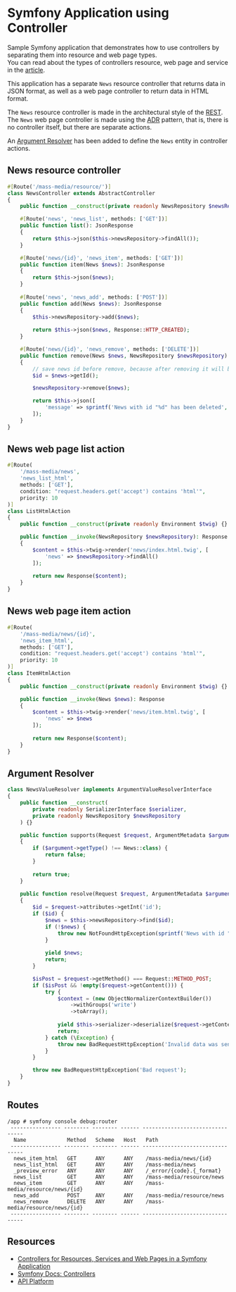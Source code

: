 # Symfony Application using Controller

Sample Symfony application that demonstrates how to use controllers by separating them into resource and web page types.  
You can read about the types of controllers resource, web page and service in the [article](https://web-mastering.blogspot.com/2022/09/Controllers-for-Resources-Services-and-Web-Pages-in-a-Symfony-Application.html).

This application has a separate `News` resource controller that returns data in JSON format, as well as a web page controller to return data in HTML format.

The `News` resource controller is made in the architectural style of the [REST](https://en.wikipedia.org/wiki/Representational_state_transfer).  
The `News` web page controller is made using the [ADR](https://en.wikipedia.org/wiki/Action%E2%80%93domain%E2%80%93responder) pattern, that is, there is no controller itself, but there are separate actions.

An [Argument Resolver](https://symfony.com/doc/current/controller/argument_value_resolver.html) has been added to define the `News` entity in controller actions.

## News resource controller
```php
#[Route('/mass-media/resource/')]
class NewsController extends AbstractController
{
    public function __construct(private readonly NewsRepository $newsRepository) {}

    #[Route('news', 'news_list', methods: ['GET'])]
    public function list(): JsonResponse
    {
        return $this->json($this->newsRepository->findAll());
    }

    #[Route('news/{id}', 'news_item', methods: ['GET'])]
    public function item(News $news): JsonResponse
    {
        return $this->json($news);
    }
    
    #[Route('news', 'news_add', methods: ['POST'])]
    public function add(News $news): JsonResponse
    {
        $this->newsRepository->add($news);
        
        return $this->json($news, Response::HTTP_CREATED);
    }

    #[Route('news/{id}', 'news_remove', methods: ['DELETE'])]
    public function remove(News $news, NewsRepository $newsRepository): JsonResponse
    {
        // save news id before remove, because after removing it will become null
        $id = $news->getId();

        $newsRepository->remove($news);

        return $this->json([
            'message' => sprintf('News with id "%d" has been deleted', $id)
        ]);
    }
}
```

## News web page list action
```php
#[Route(
    '/mass-media/news',
    'news_list_html',
    methods: ['GET'],
    condition: "request.headers.get('accept') contains 'html'",
    priority: 10
)]
class ListHtmlAction
{
    public function __construct(private readonly Environment $twig) {}

    public function __invoke(NewsRepository $newsRepository): Response
    {
        $content = $this->twig->render('news/index.html.twig', [
            'news' => $newsRepository->findAll()
        ]);
        
        return new Response($content);
    }
}
```

## News web page item action
```php
#[Route(
    '/mass-media/news/{id}',
    'news_item_html',
    methods: ['GET'],
    condition: "request.headers.get('accept') contains 'html'",
    priority: 10
)]
class ItemHtmlAction
{
    public function __construct(private readonly Environment $twig) {}

    public function __invoke(News $news): Response
    {
        $content = $this->twig->render('news/item.html.twig', [
            'news' => $news
        ]);
        
        return new Response($content);
    }
}
```

## Argument Resolver
```php
class NewsValueResolver implements ArgumentValueResolverInterface
{
    public function __construct(
        private readonly SerializerInterface $serializer,
        private readonly NewsRepository $newsRepository
    ) {}

    public function supports(Request $request, ArgumentMetadata $argument): bool
    {
        if ($argument->getType() !== News::class) {
            return false;
        }
        
        return true;
    }
    
    public function resolve(Request $request, ArgumentMetadata $argument): iterable
    {
        $id = $request->attributes->getInt('id');
        if ($id) {
            $news = $this->newsRepository->find($id);
            if (!$news) {
                throw new NotFoundHttpException(sprintf('News with id "%d" not found.', $id));
            }
            
            yield $news;
            return;
        }

        $isPost = $request->getMethod() === Request::METHOD_POST;
        if ($isPost && !empty($request->getContent())) {
            try {
                $context = (new ObjectNormalizerContextBuilder())
                    ->withGroups('write')
                    ->toArray();
                
                yield $this->serializer->deserialize($request->getContent(), News::class, 'json', $context);
                return;
            } catch (\Exception) {
                throw new BadRequestHttpException('Invalid data was sent.');
            }
        }

        throw new BadRequestHttpException('Bad request');
    }
}
```

## Routes
```
/app # symfony console debug:router
 ---------------- -------- -------- ------ -------------------------------- 
  Name             Method   Scheme   Host   Path                            
 ---------------- -------- -------- ------ -------------------------------- 
  news_item_html   GET      ANY      ANY    /mass-media/news/{id}           
  news_list_html   GET      ANY      ANY    /mass-media/news                
  _preview_error   ANY      ANY      ANY    /_error/{code}.{_format}        
  news_list        GET      ANY      ANY    /mass-media/resource/news       
  news_item        GET      ANY      ANY    /mass-media/resource/news/{id}  
  news_add         POST     ANY      ANY    /mass-media/resource/news       
  news_remove      DELETE   ANY      ANY    /mass-media/resource/news/{id}  
 ---------------- -------- -------- ------ --------------------------------
```

## Resources
- [Controllers for Resources, Services and Web Pages in a Symfony Application](https://web-mastering.blogspot.com/2022/09/Controllers-for-Resources-Services-and-Web-Pages-in-a-Symfony-Application.html)
- [Symfony Docs: Controllers](https://symfony.com/doc/current/controller.html)
- [API Platform](https://api-platform.com/)
